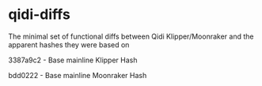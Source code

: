 # qidi-diffs
The minimal set of functional diffs between Qidi Klipper/Moonraker and the apparent hashes they were based on

3387a9c2 - Base mainline Klipper Hash

bdd0222 - Base mainline Moonraker Hash

